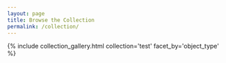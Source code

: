 ```yaml
---
layout: page
title: Browse the Collection
permalink: /collection/
---
```

{% include collection_gallery.html collection='test' facet_by='object_type' %}
